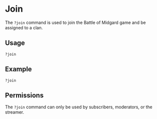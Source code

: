 # Join

The `?join` command is used to join the Battle of Midgard game and be assigned to a clan.

## Usage

`?join`

## Example

`?join`

## Permissions

The `?join` command can only be used by subscribers, moderators, or the streamer.
